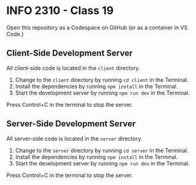 # INFO 2310 - Class 19

Open this repository as a Codespace on GitHub (or as a container in VS Code.)

## Client-Side Development Server

All client-side code is located in the `client` directory.

1. Change to the `client` directory by running `cd client` in the Terminal.
2. Install the dependencies by running `npm install` in the Terminal.
3. Start the development server by running `npm run dev` in the Terminal.

Press Control+C in the terminal to stop the server.

## Server-Side Development Server

All server-side code is located in the `server` directory.

1. Change to the `server` directory by running `cd server` in the Terminal.
2. Install the dependencies by running `npm install` in the Terminal.
3. Start the development server by running `npm run dev` in the Terminal.

Press Control+C in the terminal to stop the server.
